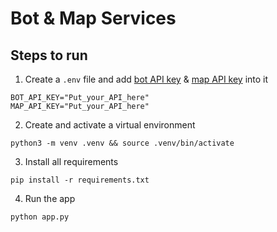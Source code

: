 # Bot & Map Services

## Steps to run

1. Create a `.env` file and add [bot API key](https://aistudio.google.com/app/apikey) & [map API key](https://mapsplatform.google.com/) into it

```terminal
BOT_API_KEY="Put_your_API_here"
MAP_API_KEY="Put_your_API_here"
```

2. Create and activate a virtual environment

```terminal
python3 -m venv .venv && source .venv/bin/activate
```

3. Install all requirements

```terminal
pip install -r requirements.txt
```

4. Run the app

```terminal
python app.py
```
